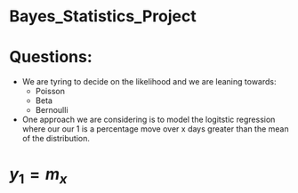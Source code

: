 # Bayes_Statistics_Project

# Questions:
- We are tyring to decide on the likelihood and we are leaning towards:
    - Poisson
    - Beta
    - Bernoulli
- One approach we are considering is to model the logitstic regression where our our 1 is a percentage move over x days greater than the mean of the distribution.


# $y_1 = m_x$
